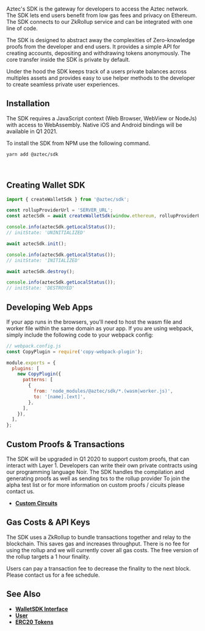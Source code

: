 Aztec's SDK is the gateway for developers to access the Aztec network. The SDK lets end users benefit from low gas fees and privacy on Ethereum. The SDK connects to our ZkRollup service and can be integrated with one line of code.

The SDK is designed to abstract away the complexities of Zero-knowledge proofs from the developer and end users. It provides a simple API for creating accounts, depositing and withdrawing tokens anonymously. The core transfer inside the SDK is private by default.

Under the hood the SDK keeps track of a users private balances across multiples assets and provides easy to use helper methods to the developer to create seamless private user experiences.

## Installation

The SDK requires a JavaScript context (Web Browser, WebView or NodeJs) with access to WebAssembly. Native iOS and Android bindings will be available in Q1 2021.

To install the SDK from NPM use the following command.

```bash
yarn add @aztec/sdk
```

<br/>

## Creating Wallet SDK

```js
import { createWalletSdk } from '@aztec/sdk';

const rollupProviderUrl = 'SERVER_URL';
const aztecSdk = await createWalletSdk(window.ethereum, rollupProviderUrl);

console.info(aztecSdk.getLocalStatus());
// initState: 'UNINITIALIZED'

await aztecSdk.init();

console.info(aztecSdk.getLocalStatus());
// initState: 'INITIALIZED'

await aztecSdk.destroy();

console.info(aztecSdk.getLocalStatus());
// initState: 'DESTROYED'
```

## Developing Web Apps

If your app runs in the browsers, you'll need to host the wasm file and worker file within the same domain as your app. If you are using webpack, simply include the following code to your webpack config:

```js static
// webpack.config.js
const CopyPlugin = require('copy-webpack-plugin');

module.exports = {
  plugins: [
    new CopyPlugin({
      patterns: [
        {
          from: 'node_modules/@aztec/sdk/*.(wasm|worker.js)',
          to: '[name].[ext]',
        },
      ],
    }),
  ],
};
```

## Custom Proofs & Transactions

The SDK will be upgraded in Q1 2020 to support custom proofs, that can interact with Layer 1. Developers can write their own private contracts using our programming language Noir. The SDK handles the compilation and generating proofs as well as sending txs to the rollup provider To join the alpha test list or for more information on custom proofs / cicuits please contact us.

- **[Custom Circuits](/#/Custom%20Circuits)**

## Gas Costs & API Keys

The SDK uses a ZkRollup to bundle transactions together and relay to the blockchain. This saves gas and increases throughput. There is no fee for using the rollup and we will currently cover all gas costs. The free version of the rollup targets a 1 hour finality.

Users can pay a transaction fee to decrease the finality to the next block. Please contact us for a fee schedule.

## See Also

- **[WalletSDK Interface](/#/Types/WalletSdk)**
- **[User](/#/User)**
- **[ERC20 Tokens](/#/ERC20%20Tokens)**
